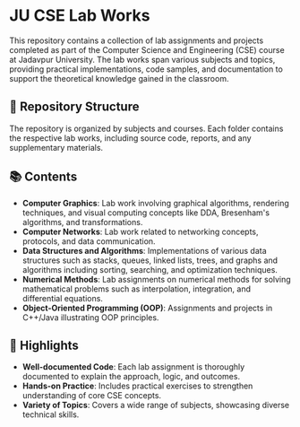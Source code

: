 # JU CSE Lab Works

This repository contains a collection of lab assignments and projects completed as part of the Computer Science and Engineering (CSE) course at Jadavpur University. The lab works span various subjects and topics, providing practical implementations, code samples, and documentation to support the theoretical knowledge gained in the classroom.

## 📁 Repository Structure

The repository is organized by subjects and courses. Each folder contains the respective lab works, including source code, reports, and any supplementary materials.


## 📚 Contents
- **Computer Graphics**: Lab work involving graphical algorithms, rendering techniques, and visual computing concepts like DDA, Bresenham's algorithms, and transformations.
- **Computer Networks**: Lab work related to networking concepts, protocols, and data communication.
- **Data Structures and Algorithms**: Implementations of various data structures such as stacks, queues, linked lists, trees, and graphs and algorithms including sorting, searching, and optimization techniques.
- **Numerical Methods**: Lab assignments on numerical methods for solving mathematical problems such as interpolation, integration, and differential equations.
- **Object-Oriented Programming (OOP)**: Assignments and projects in C++/Java illustrating OOP principles.

## 🌟 Highlights

- **Well-documented Code**: Each lab assignment is thoroughly documented to explain the approach, logic, and outcomes.
- **Hands-on Practice**: Includes practical exercises to strengthen understanding of core CSE concepts.
- **Variety of Topics**: Covers a wide range of subjects, showcasing diverse technical skills.

